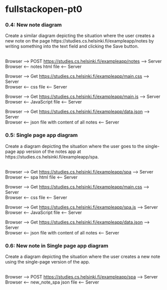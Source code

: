 # fullstackopen-pt0
<h3>0.4: New note diagram</h3>
Create a similar diagram depicting the situation where the user creates a new note on the page https://studies.cs.helsinki.fi/exampleapp/notes by writing something into the text field and clicking the Save button. 

<br>Browser --> POST https://studies.cs.helsinki.fi/exampleapp/notes --> Server <br>
Browser <--                  notes html file                    <-- Server

Browser --> Get https://studies.cs.helsinki.fi/exampleapp/main.css --> Server <br>
Browser <--                        css file                        <-- Server

Browser --> Get https://studies.cs.helsinki.fi/exampleapp/main.js --> Server <br>
Browser <--                   JavaScript file                     <-- Server

Browser --> Get https://studies.cs.helsinki.fi/exampleapp/data.json --> Server <br>
Browser <--               json file with content of all notes                     <-- Server

<h3>0.5: Single page app diagram</h3>
Create a diagram depicting the situation where the user goes to the single-page app version of the notes app at https://studies.cs.helsinki.fi/exampleapp/spa. 

<br>Browser --> Get https://studies.cs.helsinki.fi/exampleapp/spa --> Server <br>
Browser <--                  spa html file                    <-- Server

Browser --> Get https://studies.cs.helsinki.fi/exampleapp/main.css --> Server <br>
Browser <--                        css file                        <-- Server

Browser --> Get https://studies.cs.helsinki.fi/exampleapp/spa.js --> Server <br>
Browser <--                   JavaScript file                     <-- Server

Browser --> Get https://studies.cs.helsinki.fi/exampleapp/data.json --> Server <br>
Browser <--                json file with content of all notes                     <-- Server

<h3>0.6: New note in Single page app diagram</h3>
Create a diagram depicting the situation where the user creates a new note using the single-page version of the app. 

<br>Browser -->    POST https://studies.cs.helsinki.fi/exampleapp/spa   --> Server <br>
Browser <--  new_note_spa json file <-- Server
